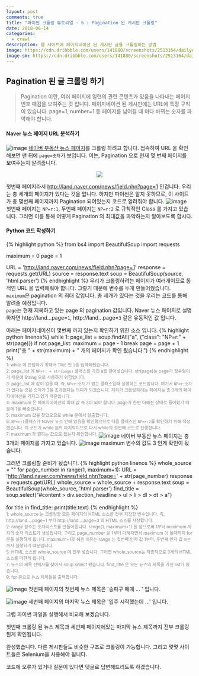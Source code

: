 ```yaml
---
layout: post
comments: true
title: "파이썬 크롤링 튜토리얼 - 6 : Pagination 된 게시판 크롤링"
date: 2018-06-14
categories:
  - crawl
description: 웹 사이트에 페이지네이션 된 게시판 글을 크롤링하는 방법
image: https://cdn.dribbble.com/users/141880/screenshots/2513164/dailyui-085.gif
image-sm: https://cdn.dribbble.com/users/141880/screenshots/2513164/dailyui-085.gif
---
```

## Pagination 된 글 크롤링 하기
> Pagination 이란, 여러 페이지에 일련의 관련 콘텐츠가 있음을 나타내는 페이지 번호 매김을 보여주는 것 입니다.
> 페이지네이션 된 게시판에는 URL에 특정 규칙이 있습니다. page=1, number=1 등 페이지를 넘어갈 때 마다 바뀌는 숫자를 파악해야 합니다.

#### Naver 뉴스 페이지 URL 분석하기
![image](https://user-images.githubusercontent.com/39974109/41453346-5b646e9e-70b0-11e8-82b2-8c1f28041668.png)
[네이버 부동산 뉴스 페이지](http://land.naver.com/news/field.nhn?page=1)를 크롤링 하려고 합니다. 접속하여 URL 을 확인해보면 맨 뒤에 `page=숫자`가 보입니다.
이는, Pagination 으로 현재 몇 번째 페이지를 보여주는지 알려줍니다.
<p align="center"><img src ="https://user-images.githubusercontent.com/39974109/41453443-c0b7b422-70b0-11e8-823c-5450befa4619.png"></p>

첫번째 페이지라서 http://land.naver.com/news/field.nhn?page=1 인겁니다. 우리는 총 세개의 페이지가 있다는 것을 압니다. 하지만 파이썬은 알지 못하므로, 이 사이트가 총 몇번째 페이지까지 Pagination 되어있는지 코드로 알려줘야 합니다. 
![image](https://user-images.githubusercontent.com/39974109/41454046-f9c525fe-70b2-11e8-8afe-a6dbd680a791.png)
첫번째 페이지는 `NP=r:1`, 두번째 페이지는 `NP=r:2` 로 규칙적인 Class 를 가지고 있습니다. 그러면 이를 통해 어떻게 Pagination 의 최대값을 파악하는지 알아보도록 합시다.

#### Python 코드 작성하기
{% highlight python %}
from bs4 import BeautifulSoup
import requests

maximum = 0
page = 1

URL = 'http://land.naver.com/news/field.nhn?page=1'
response = requests.get(URL)
source = response.text
soup = BeautifulSoup(source, 'html.parser')
{% endhighlight %}
우리가 크롤링하려는 페이지가 여러개이므로 동적인 URL 을 입력해줘야 합니다. 그렇기 때문에 변수를 두개 만들어줬습니다.
<br>`maximum`은 pagination 의 최대 값입니다. 총 세개가 있다는 것을 우리는 코드를 통해 알려줄 예정입니다.
<br>`page`는 현재 지목하고 있는 page 의 pagination 값입니다. Naver 뉴스 페이지로 설명하자면 http://land...page=`1`, http://land...page=`3` 같은 유동적인 값 입니다.

아래는 페이지네이션이 몇번째 까지 있는지 확인하기 위한 소스 입니다.
{% highlight python linenos%}
while 1:
	page_list = soup.findAll("a", {"class": "NP=r:" + str(page)})
	if not page_list:
		maximum = page - 1
		break
	page = page + 1
print("총 " + str(maximum) + " 개의 페이지가 확인 됬습니다.")
{% endhighlight %}
<sup style="color: #878787;"><br>
1: while 에 진입하기 위해서 `TRUE` 인 `1`을 입력해줬습니다.<br>
2: page_list 에 `NP=r: + str(page)` 클래스를 가진 a를 찾아넣습니다. str(page)는 page가 정수형이기 때문에 String 으로 사용하기 위함입니다.<br>
3: page_list 에 값이 없을 때. 즉, `NP=r:숫자` 가 없는 클래스일때 실행하는 코드입니다. 여기서 `NP=r:숫자` 가 없다는 것은 숫자가 3을 초과했다는 의미가 되겠습니다. 저희가 크롤링하려는 페이지는 총 3개의 페이지네이션을 가지고 있기 때문입니다.<br>
4: maximum 은 페이지네이션의 최대 값 즉 3이 되야 합니다. page가 한번 더해진 상태로 들어왔기 때문에 1을 빼준겁니다.<br>
5: maximum 값을 찾았으므로 while 문에서 탈출합니다.<br>
6: `NP=r:1`클래스가 Naver 뉴스 안에 있음을 확인했으므로 다음 클래스인 `NP=r:2`를 확인하기 위해 작성했습니다. 이 코드가 while 문의 마지막이므로 다시 while의 첫번째 코드로 진행합니다. <br>
7: maximum 가 원하는 값으로 됬는지 확인합니다.
</sup>
![image](https://user-images.githubusercontent.com/39974109/41454046-f9c525fe-70b2-11e8-8afe-a6dbd680a791.png)
네이버 부동산 뉴스 페이지는 총 3개의 페이지를 가지고 있습니다.
![image](https://user-images.githubusercontent.com/39974109/41454996-6e8c8ca8-70b6-11e8-8794-5cde8778e547.png)
maximum 변수의 값도 3 인게 확인이 됬습니다.

그러면 크롤링할 준비가 됬습니다.
{% highlight python linenos %}
whole_source = ""
for page_number in range(1, maximum+1):
	URL = 'http://land.naver.com/news/field.nhn?page=' + str(page_number)
	response = requests.get(URL)
	whole_source = whole_source + response.text
soup = BeautifulSoup(whole_source, 'html.parser')
find_title = soup.select("#content > div.section_headline > ul > li > dl > dt > a")

for title in find_title:
	print(title.text)
{% endhighlight %}
<sup style="color: #878787;"><br>
1: whole_source 는 크롤링할 모든 페이지의 HTML 소스를 전부 저장할 변수입니다. 즉, http://land....page=1 부터 http://land....page=3 의 HTML 소스를 저장합니다.<br>
2: range 함수는 숫자리스트를 만들어줍니다. range(1, maximum+1) 을 함으로써 1부터 maximum 까지의 숫자 리스트가 생성됩니다. 그리고 page_number 은 1부터 더해지면서 maximum 이 될때까지 for 문을 실행하게 됩니다. maximum+1로 해준 이유는 range 는 첫번째 인자 값 1부터, 두번째 인자 값 `미만`까지 실행되기 때문입니다.<br>
5: HTML 소스를 whole_source 에 전부 넣습니다. 그러면 whole_source는 최종적으로 3개의 HTML 소스를 더한게 됩니다.<br>
7: 뉴스의 제목 선택자를 찾아서 soup.select 했습니다. find_title 은 모든 뉴스의 제목을 가진 list가 됬습니다.<br>
9: for 문으로 뉴스 제목들을 출력합니다.
</sup>

![image](https://user-images.githubusercontent.com/39974109/41455768-450d2060-70b9-11e8-8f56-7a06d05a5fc6.png)
첫번째 페이지의 첫번째 뉴스 제목은 '송파구 매매 ... ' 입니다. 

![image](https://user-images.githubusercontent.com/39974109/41455772-480b7a3c-70b9-11e8-8f2d-afae65d94e1b.png)
세번째 페이지의 마지막 뉴스 제목은 '입주 시작했는데 ...' 입니다.

그럼 파이썬 파일을 실행해서 비교해 보겠습니다.
<center>
<script src="https://asciinema.org/a/JfjWlT86TRHXdeATGmAGmeO0h.js" id="asciicast-JfjWlT86TRHXdeATGmAGmeO0h" async></script>
</center>
첫번째 크롤링 된 뉴스 제목과 세번째 페이지에있는 마지막 뉴스 제목까지 전부 크롤링 된게 확인됩니다.

완성했습니다. 다른 게시판들도 비슷한 구조로 크롤링이 가능합니다. 그리고 몇몇 사이트들은 Selenium을 사용해야 됩니다. 

코드에 오류가 있거나 질문이 있다면 댓글로 답변해드리도록 하겠습니다.
